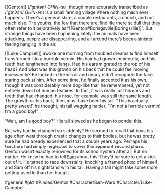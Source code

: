 [[Genton]] (/‘gɪntən/ *GHIN-tən*, though more accurately transcribed as /'gɪnʔən/ *GHIN-ən*) is a small farming village where nothing much ever happens. There’s a general store, a couple restaurants, a church, and not much else. The youths, the few that there are, find life there so dull that they often refer to it pejoratively as “[[Genton#Boringsville|Boringsville]]”. But strange things have been happening lately: the animals have been attacking, people are disappearing, and all around there’s been a sinister feeling hanging in the air.

[[Luke Campbell]] awoke one morning from troubled dreams to find himself transformed into a horrible vermin. His hair had grown immensely, and his teeth had lengthened into fangs. Had his ears migrated to the top of his head? And what was this growth on his back that he could feel moving incessantly? He looked in the mirror and nearly didn’t recognize the face staring back at him. After some time, he finally accepted it as his own, though it was considerably more dog-like than he remembered, yet not entirely devoid of human features. In fact, it was really just his ears and teeth that had changed; his nose, for example, was still the same length. The growth on his back, then, must have been his tail. “This is actually pretty sweet!” he thought, his tail wagging harder. “I’m not a horrible vermin! I’m a good boy!”

“Wait, am I a good boy?” His tail slowed as he began to ponder this.

But why had he changed so suddenly? He seemed to recall that boys his age often went through drastic changes to their bodies, but he was pretty sure he had already experienced that a couple years ago. Perhaps his teachers had simply neglected to cover this apparent second phase. Genton wasn’t exactly renowned for its school system after all. But no matter. He knew he had to tell [Sam](Sam%20Ward.md) about this! They’d be sure to get a kick out of it. He turned to race downstairs, knocking a framed photo of himself and Sam off his nightstand with his tail. Having a tail might take some more getting used to than he thought.

#general #plot #Places/Genton #Character/Sam-Ward #Character/Luke-Campbell 